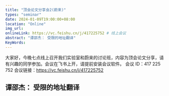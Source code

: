 ```yaml
---
title: "顶会论文分享会2(蔚来)"
types: "seminar"
date: 2024-01-09T19:00:00+08:00
location: "Online"
img_url: 
onlineLink: https://vc.feishu.cn/j/417225752 # 线上会议
abstract: "谭邵杰： 受限的地址翻译"
KeyWords:
---
```


大家好，今晚七点线上召开我们实验室和蔚来的讨论班，内容为顶会论文分享，请有兴趣的同学参加。会议在飞书上开，请提前安装会议软件。
会议 ID：417 225 752 
会议链接：https://vc.feishu.cn/j/417225752

## 谭邵杰： 受限的地址翻译